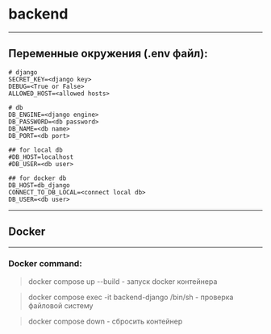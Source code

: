 # backend

---
## Переменные окружения (.env файл):
```env
# django
SECRET_KEY=<django key>
DEBUG=<True or False>
ALLOWED_HOST=<allowed hosts>

# db
DB_ENGINE=<django engine>
DB_PASSWORD=<db password>
DB_NAME=<db name>
DB_PORT=<db port>

## for local db
#DB_HOST=localhost
#DB_USER=<db user>

## for docker db
DB_HOST=db_django
CONNECT_TO_DB_LOCAL=<connect local db>
DB_USER=<db user>
```
---

## Docker

---
### Docker command:
> docker compose up --build - запуск docker контейнера

> docker compose exec -it backend-django /bin/sh - проверка файловой систему

> docker compose down - сбросить контейнер
